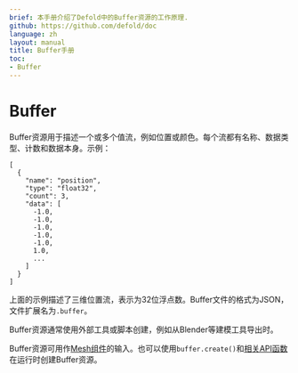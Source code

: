 ```yaml
---
brief: 本手册介绍了Defold中的Buffer资源的工作原理.
github: https://github.com/defold/doc
language: zh
layout: manual
title: Buffer手册
toc:
- Buffer
---
```


# Buffer

Buffer资源用于描述一个或多个值流，例如位置或颜色。每个流都有名称、数据类型、计数和数据本身。示例：

```
[
  {
    "name": "position",
    "type": "float32",
    "count": 3,
    "data": [
      -1.0,
      -1.0,
      -1.0,
      -1.0,
      -1.0,
      1.0,
      ...
    ]
  }
]
```

上面的示例描述了三维位置流，表示为32位浮点数。Buffer文件的格式为JSON，文件扩展名为`.buffer`。

Buffer资源通常使用外部工具或脚本创建，例如从Blender等建模工具导出时。 

Buffer资源可用作[Mesh组件](/zh/manuals/mesh)的输入。也可以使用`buffer.create()`和[相关API函数](/ref/stable/buffer/#buffer.create:element_count-declaration)在运行时创建Buffer资源。